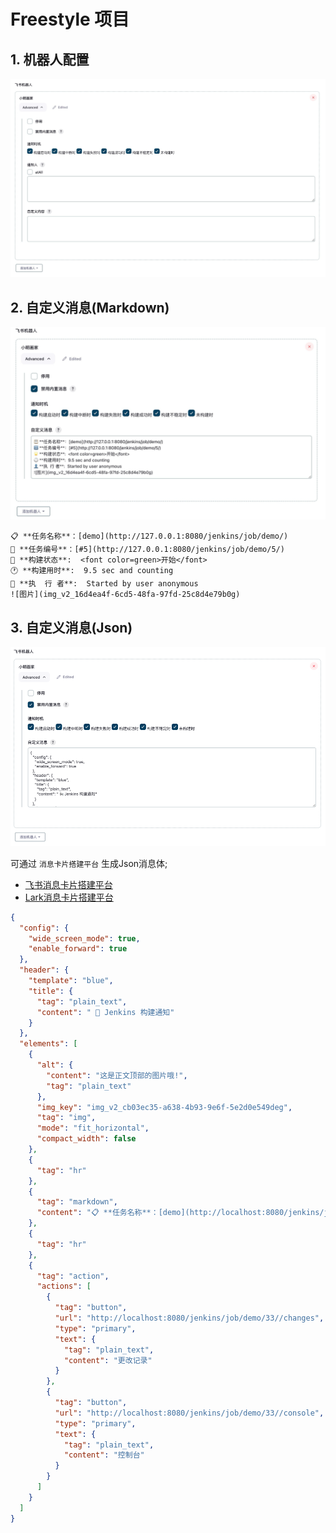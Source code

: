# Freestyle 项目

## 1. 机器人配置
![](../img/faq-config.png)

## 2. 自定义消息(Markdown)
![](../img/faq-custom-md-msg.png)

```text
📋 **任务名称**：[demo](http://127.0.0.1:8080/jenkins/job/demo/)
🔢 **任务编号**：[#5](http://127.0.0.1:8080/jenkins/job/demo/5/)
🌟 **构建状态**:  <font color=green>开始</font>
🕐 **构建用时**:  9.5 sec and counting
👤 **执  行 者**:  Started by user anonymous
![图片](img_v2_16d4ea4f-6cd5-48fa-97fd-25c8d4e79b0g)
```

## 3. 自定义消息(Json)
![](../img/faq-custom-json-msg.png)

可通过 `消息卡片搭建平台` 生成Json消息体;

- [飞书消息卡片搭建平台](https://open.feishu.cn/tool/cardbuilder)
- [Lark消息卡片搭建平台](https://open.larksuite.com/tool/cardbuilder)


```Json
{
  "config": {
    "wide_screen_mode": true,
    "enable_forward": true
  },
  "header": {
    "template": "blue",
    "title": {
      "tag": "plain_text",
      "content": " 📢 Jenkins 构建通知"
    }
  },
  "elements": [
    {
      "alt": {
        "content": "这是正文顶部的图片哦!",
        "tag": "plain_text"
      },
      "img_key": "img_v2_cb03ec35-a638-4b93-9e6f-5e2d0e549deg",
      "tag": "img",
      "mode": "fit_horizontal",
      "compact_width": false
    },
    {
      "tag": "hr"
    },
    {
      "tag": "markdown",
      "content": "📋 **任务名称**：[demo](http://localhost:8080/jenkins/job/demo/)\n🔢 **任务编号**：[#33](http://localhost:8080/jenkins/job/demo/33/)\n🌟 **构建状态**:  <text_tag color='blue'>开始</text_tag>\n🕐 **构建用时**:  3 ms and counting\n👤 **执  行 者**:  Started by user anonymous\n"
    },
    {
      "tag": "hr"
    },
    {
      "tag": "action",
      "actions": [
        {
          "tag": "button",
          "url": "http://localhost:8080/jenkins/job/demo/33//changes",
          "type": "primary",
          "text": {
            "tag": "plain_text",
            "content": "更改记录"
          }
        },
        {
          "tag": "button",
          "url": "http://localhost:8080/jenkins/job/demo/33//console",
          "type": "primary",
          "text": {
            "tag": "plain_text",
            "content": "控制台"
          }
        }
      ]
    }
  ]
}
```